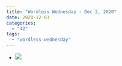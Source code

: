 ```yaml
---
title: "Wordless Wednesday - Dec 2, 2020"
date: 2020-12-03
categories: 
  - "42"
tags: 
  - "wordless-wednesday"
---
```


- ![](images/Screen-Shot-2020-12-02-at-10.04.22-AM.png)
